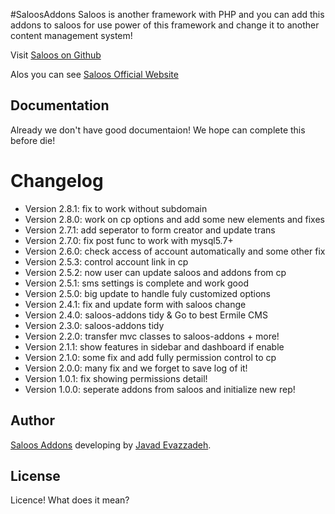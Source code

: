 #SaloosAddons
Saloos is another framework with PHP and you can add this addons to saloos for use power of this framework and change it to another content management system!

Visit [Saloos on Github]

Alos you can see [Saloos Official Website]


Documentation
-------------
Already we don't have good documentaion! We hope can complete this before die!


Changelog
=========
 * Version 2.8.1: fix to work without subdomain
 * Version 2.8.0: work on cp options and add some new elements and fixes
 * Version 2.7.1: add seperator to form creator and update trans
 * Version 2.7.0: fix post func to work with mysql5.7+
 * Version 2.6.0: check access of account automatically and some other fix
 * Version 2.5.3: control account link in cp
 * Version 2.5.2: now user can update saloos and addons from cp
 * Version 2.5.1: sms settings is complete and work good
 * Version 2.5.0: big update to handle fuly customized options
 * Version 2.4.1: fix and update form with saloos change
 * Version 2.4.0: saloos-addons tidy & Go to best Ermile CMS
 * Version 2.3.0: saloos-addons tidy
 * Version 2.2.0: transfer mvc classes to saloos-addons + more!
 * Version 2.1.1: show features in sidebar and dashboard if enable
 * Version 2.1.0: some fix and add fully permission control to cp
 * Version 2.0.0: many fix and we forget to save log of it!
 * Version 1.0.1: fix showing permissions detail!
 * Version 1.0.0: seperate addons from saloos and initialize new rep!


Author
------
[Saloos Addons] developing by [Javad Evazzadeh].


License
-------
Licence! What does it mean?



[Saloos on Github]: <https://github.com/Ermile/Saloos>
[Saloos Official Website]: <http://saloos.ir>
[Saloos]: <http://saloos.ir>
[Saloos Addons]: <https://github.com/Ermile/Saloos-Addons>
[Hasan Salehi]: <http://github.com/baravak>
[Javad Evazzadeh]: <http://evazzadeh.com>